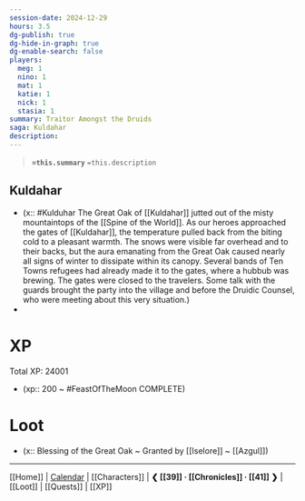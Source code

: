 ```yaml
---
session-date: 2024-12-29
hours: 3.5
dg-publish: true
dg-hide-in-graph: true
dg-enable-search: false
players:
  meg: 1
  nino: 1
  mat: 1
  katie: 1
  nick: 1
  stasia: 1
summary: Traitor Amongst the Druids
saga: Kuldahar
description: 
---
```


> **`=this.summary`**
> `=this.description`

## Kuldahar
- (x:: #Kulduhar The Great Oak of [[Kuldahar]] jutted out of the misty mountaintops of the [[Spine of the World]]. As our heroes approached the gates of [[Kuldahar]], the temperature pulled back from the biting cold to a pleasant warmth. The snows were visible far overhead and to their backs, but the aura emanating from the Great Oak caused nearly all signs of winter to dissipate within its canopy. Several bands of Ten Towns refugees had already made it to the gates, where a hubbub was brewing. The gates were closed to the travelers. Some talk with the guards brought the party into the village and before the Druidic Counsel, who were meeting about this very situation.)
- 

# XP
Total XP: 24001
- (xp:: 200 ~ #FeastOfTheMoon COMPLETE) 

# Loot
- (x:: Blessing of the Great Oak ~ Granted by [[Iselore]] ~ [[Azgul]])
  
---
[[Home]] | [Calendar](https://app.fantasy-calendar.com/calendars/38f9e3f5098bac1f655a4fb4241f35eb) | [[Characters]] | **❮ [[39]] · [[Chronicles]] ·  [[41]] ❯** | [[Loot]] | [[Quests]]  | [[XP]]